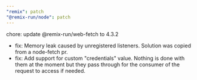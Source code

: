 ```yaml
---
"remix": patch
"@remix-run/node": patch
---
```


chore: update @remix-run/web-fetch to 4.3.2

-  fix: Memory leak caused by unregistered listeners. Solution was copied from a node-fetch pr.
-  fix: Add support for custom "credentials" value. Nothing is done with them at the moment but they pass through for the consumer of the request to access if needed.
